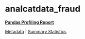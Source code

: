 # analcatdata_fraud

[**Pandas Profiling Report**](https://epistasislab.github.io/penn-ml-benchmarks/profile/analcatdata_fraud.html)

[Metadata](metadata.yaml) | [Summary Statistics](summary_stats.csv)


